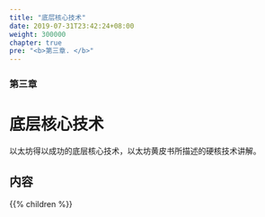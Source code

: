 ```yaml
---
title: "底层核心技术"
date: 2019-07-31T23:42:24+08:00 
weight: 300000
chapter: true
pre: "<b>第三章. </b>"
---
```


### 第三章

# 底层核心技术
以太坊得以成功的底层核心技术，以太坊黄皮书所描述的硬核技术讲解。

## 内容
{{% children %}}